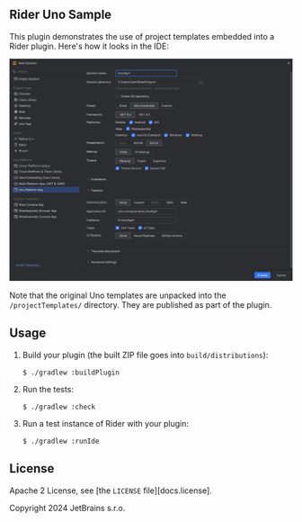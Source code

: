 Rider Uno Sample
----------------
This plugin demonstrates the use of project templates embedded into a Rider plugin. Here's how it looks in the IDE:

![New Solution Dialog screenshot](docs/new-solution-dialog.png)

Note that the original Uno templates are unpacked into the `/projectTemplates/` directory. They are published as part of the plugin.

Usage
-----
1. Build your plugin (the built ZIP file goes into `build/distributions`):
   ```console
   $ ./gradlew :buildPlugin
   ```
2. Run the tests:
   ```console
   $ ./gradlew :check
   ```
3. Run a test instance of Rider with your plugin:
   ```console
   $ ./gradlew :runIde
   ```

License
-------
Apache 2 License, see [the `LICENSE` file][docs.license].

Copyright 2024 JetBrains s.r.o.
